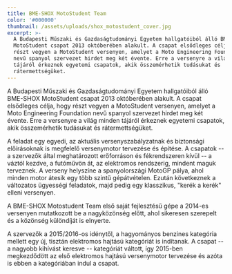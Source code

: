 ```yaml
---
title: BME-SHOX MotoStudent Team
color: '#000000'
thumbnail: /assets/uploads/shox_motostudent_cover.jpg
excerpt: >-
  A Budapesti Műszaki és Gazdaságtudományi Egyetem hallgatóiból álló BME-SHOX
  MotoStudent csapat 2013 októberében alakult. A csapat elsődleges célja, hogy
  részt vegyen a MotoStudent versenyen, amelyet a Moto Engineering Foundation
  nevű spanyol szervezet hirdet meg két évente. Erre a versenyre a világ minden
  tájáról érkeznek egyetemi csapatok, akik összemérhetik tudásukat és
  rátermettségüket.
---
```


A Budapesti Műszaki és Gazdaságtudományi Egyetem hallgatóiból álló BME-SHOX
MotoStudent csapat 2013 októberében alakult. A csapat elsődleges célja, hogy
részt vegyen a MotoStudent versenyen, amelyet a Moto Engineering Foundation nevű
spanyol szervezet hirdet meg két évente. Erre a versenyre a világ minden tájáról
érkeznek egyetemi csapatok, akik összemérhetik tudásukat és rátermettségüket.

A feladat egy egyedi, az aktuális versenyszabályzatnak és biztonsági
előírásoknak is megfelelő versenymotor tervezése és építése. A csapatok -- a
szervezők által meghatározott erőforráson és fékrendszeren kívül -- a váztól
kezdve, a futóművön át, az elektromos rendszerig, mindent maguk terveznek. A
verseny helyszíne a spanyolországi MotoGP pálya, ahol minden motor átesik egy
több szintű gépátvételen. Ezután következnek a változatos ügyességi feladatok,
majd pedig egy klasszikus, "kerék a kerék" elleni versenyen.

A BME-SHOX Motostudent Team első saját fejlesztésű gépe a 2014-es versenyen
mutatkozott be a nagyközönség előtt, ahol sikeresen szerepelt és a közönség
különdíját is elnyerte.

A szervezők a 2015/2016-os idénytől, a hagyományos benzines kategória mellett
egy új, tisztán elektromos hajtású kategóriát is indítanak. A csapat -- a
nagyobb kihívást keresve -- kategóriát váltott, így 2015-ben megkezdődött az
első elektromos hajtású versenymotor tervezése és azóta is ebben a kategóriában
indul a csapat.

